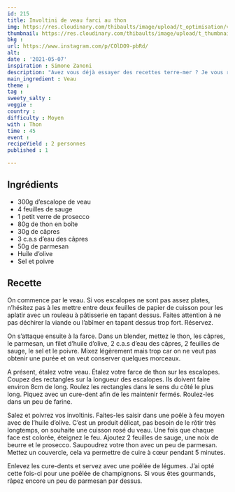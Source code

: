 ```yaml
---
id: 215
title: Involtini de veau farci au thon
img: https://res.cloudinary.com/thibaults/image/upload/t_optimisation/v1620550419/Recipes/20210507_involtini_veau_thon.jpg
thumbnail: https://res.cloudinary.com/thibaults/image/upload/t_thumbnail_josie/v1620550419/Recipes/20210507_involtini_veau_thon.jpg
bkg : 
url: https://www.instagram.com/p/COlDO9-pbRd/
alt: 
date : '2021-05-07'
inspiration : Simone Zanoni
description: "Avez vous déjà essayer des recettes terre-mer ? Je vous recommande ces involtinis de veau farci au thon."
main_ingredient : Veau
theme : 
tag : 
sweety_salty : 
veggie : 
country :
difficulty : Moyen
with : Thon
time : 45
event : 
recipeYield : 2 personnes
published : 1

---
```


## Ingrédients
 - 300g d’escalope de veau
 - 4 feuilles de sauge
 - 1 petit verre de prosecco
 - 80g de thon en boîte
 - 30g de câpres
 - 3 c.a.s d’eau des câpres
 - 50g de parmesan
 - Huile d’olive
 - Sel et poivre

## Recette
On commence par le veau. Si vos escalopes ne sont pas assez plates, n’hésitez pas à les mettre entre deux feuilles de papier de cuisson pour les aplatir avec un rouleau à pâtisserie en tapant dessus. Faites attention à ne pas déchirer la viande ou l’abîmer en tapant dessus trop fort. Réservez.

On s’attaque ensuite à la farce. Dans un blender, mettez le thon, les câpres, le parmesan, un filet d’huile d’olive, 2 c.a.s d’eau des câpres, 2 feuilles de sauge, le sel et le poivre. Mixez légèrement mais trop car on ne veut pas obtenir une purée et on veut conserver quelques morceaux.

A présent, étalez votre veau. Étalez votre farce de thon sur les escalopes. Coupez des rectangles sur la longueur des escalopes. Ils doivent faire environ 8cm de long. Roulez les rectangles dans le sens du côté le plus long. Piquez avec un cure-dent afin de les maintenir fermés. Roulez-les dans un peu de farine.

Salez et poivrez vos involtinis. Faites-les saisir dans une poêle à feu moyen avec de l’huile d’olive. C’est un produit délicat, pas besoin de le rôtir très longtemps, on souhaite une cuisson rosé du veau. Une fois que chaque face est colorée, éteignez le feu. Ajoutez 2 feuilles de sauge, une noix de beurre et le prosecco. Saupoudrez votre thon avec un peu de parmesan. Mettez un couvercle, cela va permettre de cuire à cœur pendant 5 minutes.

Enlevez les cure-dents et servez avec une poêlée de légumes. J’ai opté cette fois-ci pour une poêlée de champignons. Si vous êtes gourmands, râpez encore un peu de parmesan par dessus.